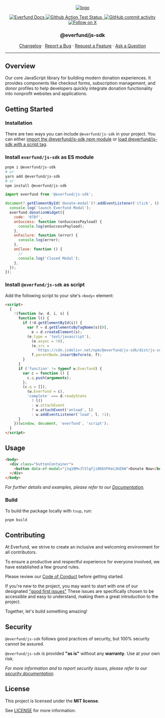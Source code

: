 <p align="center">
  <a href="https://www.everfund.com">
    <picture>
      <source media="(prefers-color-scheme: dark)" srcset="https://ik.imagekit.io/everfund/everfund-dark?tr=w-350">
      <img alt="logo" src="https://ik.imagekit.io/everfund/everfund-light?tr=w-350">
    </picture>
  </a>
</p>

<p align="center">
  <a href="https://docs.everfund.com">
    <img alt="Everfund Docs" src="https://img.shields.io/badge/everfund-docs-blue.svg?&l&style=for-the-badge" />
  </a>
  <a href="https://github.com/everfund/everfund/actions">
    <img alt="Github Action Test Status"src="https://img.shields.io/github/actions/workflow/status/everfund/everfund/ci.yml?style=for-the-badge&logo=github">
  </a>
  <a href="https://bundlephobia.com/package/@everfund/js-sdk">
    <img alt="" src="https://img.shields.io/bundlephobia/min/%40everfund%2Fjs-sdk?style=for-the-badge&color=green">
  </a>
  <a href="https://github.com/everfund/everfund/actions">
    <img alt="GitHub commit activity" src="https://img.shields.io/github/stars/everfund/everfund?style=for-the-badge&color=orange&logo=github">
  </a>
  <a href="https://x.com/everfund">
    <img alt="Follow on X" src="https://img.shields.io/badge/follow-__everfund-blue?style=for-the-badge&logo=twitter">
  </a>
</p>

<h3 align="center">@everfund/js-sdk</h3>

<div align="center">

[Changelog](https://github.com/everfund/everfund/blob/main/everfund/everfund/CHANGELOG.md)
·
[Report a Bug](https://github.com/everfund/everfund/issues/new?assignees=&labels=bug&template=bug_report.md&title=Bug%3A+)
·
[Request a Feature](https://github.com/everfund/everfund/issues/new?assignees=&labels=enhancement&template=feature_request.md&title=Feature%3A+)
·
[Ask a Question](https://github.com/everfund/everfund/issues/new?assignees=&labels=question&template=ask_a_question.md&title=Support%3A+)

</div>

---

## Overview

Our core JavaScript library for building modern donation experiences. It provides components like checkout forms, subscription management, and donor profiles to help developers quickly integrate donation functionality into nonprofit websites and applications.

## Getting Started

### Installation

There are two ways you can include `@everfund/js-sdk` in your project. You can either [import the @everfund/js-sdk npm module](#install-everfund/js-sdk-as-es-module) or [load @everfund/js-sdk with a script tag](#Install-@everfund/js-sdk--as-script).

### Install `everfund/js-sdk` as ES module

```sh
pnpm i @everfund/js-sdk
# or
yarn add @everfund/js-sdk
# or
npm install @everfund/js-sdk
```

```js
import everfund from '@everfund/js-sdk';

document?.getElementById('donate-modal')?.addEventListener('click', () => {
  console.log('launch Everfund Modal');
  everfund.donationWidget({
    code: '078f',
    onSuccess: function (onSuccessPayload) {
      console.log(onSuccessPayload);
    },
    onFailure: function (error) {
      console.log(error);
    },
    onClose: function () {
      //
      console.log('Closed Modal');
    },
  });
});
```

### Install `@everfund/js-sdk` as script

Add the following script to your site's `<body>` element:

```html
<script>
  {
    !(function (w, d, i, s) {
      function l() {
        if (!d.getElementById(i)) {
          var f = d.getElementsByTagName(s)[0],
            e = d.createElement(s);
          (e.type = 'text/javascript'),
            (e.async = !0),
            (e.src =
              'https://cdn.jsdelivr.net/npm/@everfund/js-sdk/dist/js-sdk.global.js'),
            f.parentNode.insertBefore(e, f);
        }
      }
      if ('function' != typeof w.Everfund) {
        var c = function () {
          c.q.push(arguments);
        };
        (c.q = []),
          (w.Everfund = c),
          'complete' === d.readyState
            ? l()
            : w.attachEvent
            ? w.attachEvent('onload', l)
            : w.addEventListener('load', l, !1);
      }
    })(window, document, 'everfund', 'script');
  }
</script>
```

## Usage

```html
<body>
  <div class="buttonContainer">
    <button data-ef-modal="j1q16MvJl5lqfji06bVFKei3HZkW">Donate Now</button>
  </div>
</body>
```

_For further details and examples, please refer to our [Documentation](https://docs.everfund.com)._

### Build

To build the package locally with `tsup`, run:

```sh
pnpm build
```

## Contributing

At Everfund, we strive to create an inclusive and welcoming environment for all contributors.

To ensure a productive and respectful experience for everyone involved, we have established a few ground rules.

Please review our [Code of Conduct](https://github.com/everfund/everfund/blob/CODE_OF_CONDUCT.md) before getting started.

If you're new to the project, you may want to start with one of our designated ["good first issues"](https://github.com/everfund/everfund/issues?q=is%3Aissue+is%3Aopen+label%3A%22Good+First+Issue%22) These issues are specifically chosen to be accessible and easy to understand, making them a great introduction to the project.

Together, let's build something amazing!

## Security

`@everfund/js-sdk` follows good practices of security, but 100% security cannot be assured.

`@everfund/js-sdk` is provided **"as is"** without any **warranty**. Use at your own risk.

_For more information and to report security issues, please refer to our [security documentation](https://github.com/everfund/everfund/blob/main/SECURITY.md)._

## License

This project is licensed under the **MIT license**.

See [LICENSE](https://github.com/everfund/everfund/blob/main/LICENCE.md) for more information.

